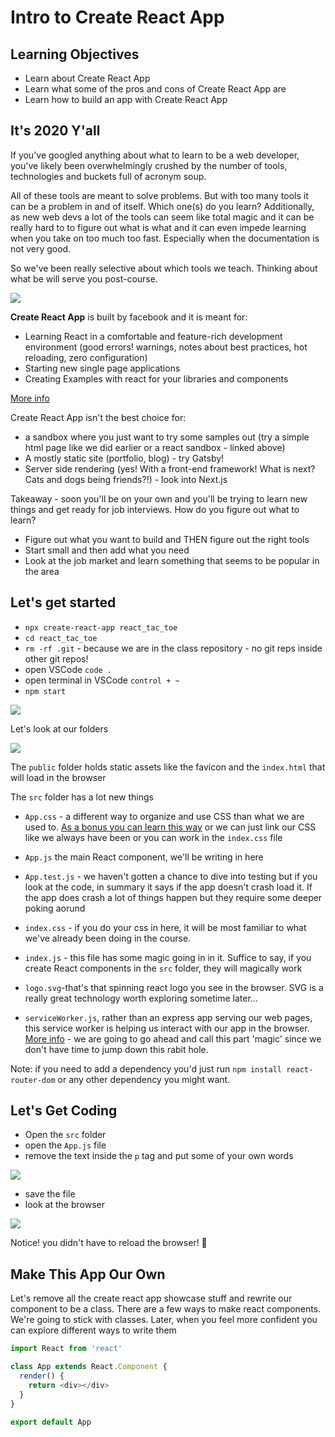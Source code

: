 # Intro to Create React App

## Learning Objectives

- Learn about Create React App
- Learn what some of the pros and cons of Create React App are
- Learn how to build an app with Create React App

## It's 2020 Y'all

If you've googled anything about what to learn to be a web developer, you've likely been overwhelmingly crushed by the number of tools, technologies and buckets full of acronym soup.

All of these tools are meant to solve problems. But with too many tools it can be a problem in and of itself. Which one(s) do you learn? Additionally, as new web devs a lot of the tools can seem like total magic and it can be really hard to to figure out what is what and it can even impede learning when you take on too much too fast. Especially when the documentation is not very good.

So we've been really selective about which tools we teach. Thinking about what be will serve you post-course.

![](https://www.simform.com/wp-content/uploads/2020/02/stacktrend.png)

**Create React App** is built by facebook and it is meant for:

- Learning React in a comfortable and feature-rich development environment (good errors! warnings, notes about best practices, hot reloading, zero configuration)
- Starting new single page applications
- Creating Examples with react for your libraries and components

[More info](https://github.com/facebook/create-react-app#creating-an-app)

Create React App isn't the best choice for:

- a sandbox where you just want to try some samples out (try a simple html page like we did earlier or a react sandbox - linked above)
- A mostly static site (portfolio, blog) - try Gatsby!
- Server side rendering (yes! With a front-end framework! What is next? Cats and dogs being friends?!) - look into Next.js

Takeaway - soon you'll be on your own and you'll be trying to learn new things and get ready for job interviews. How do you figure out what to learn?

- Figure out what you want to build and THEN figure out the right tools
- Start small and then add what you need
- Look at the job market and learn something that seems to be popular in the area

## Let's get started

- `npx create-react-app react_tac_toe`
- `cd react_tac_toe`
- `rm -rf .git` - because we are in the class repository - no git reps inside other git repos!
- open VSCode  `code .`
- open terminal in VSCode `control + ~`
- `npm start`

![](https://i.imgur.com/AlBJBso.png)

Let's look at our folders

![](https://i.imgur.com/ovMXd4n.png)

The `public` folder holds static assets like the favicon and the `index.html` that will load in the browser

The `src` folder has a lot new things

- `App.css` - a different way to organize and use CSS than what we are used to. [As a bonus you can learn this way](https://facebook.github.io/create-react-app/docs/adding-a-stylesheet) or we can just link our CSS like we always have been or you can work in the `index.css` file

- `App.js` the main React component, we'll be writing in here
- `App.test.js` - we haven't gotten a chance to dive into testing but if you look at the code, in summary it says if the app doesn't crash load it. If the app does crash a lot of things happen but they require some deeper poking aorund
- `index.css` - if you do your css in here, it will be most familiar to what we've already been doing in the course.
- `index.js` - this file has some magic going in in it. Suffice to say, if you create React components in the `src` folder, they will magically work
- `logo.svg`-that's that spinning react logo you see in the browser. SVG is a really great technology worth exploring sometime later...
- `serviceWorker.js`, rather than an express app serving our web pages, this service worker is helping us interact with our app in the browser. [More info](https://developers.google.com/web/fundamentals/primers/service-workers/) - we are going to go ahead and call this part 'magic' since we don't have time to jump down this rabit hole.

Note: if you need to add a dependency you'd just run `npm install react-router-dom` or any other dependency you might want.

## Let's Get Coding

- Open the `src` folder
- open the `App.js` file
- remove the text inside the `p` tag and put some of your own words

![](https://i.imgur.com/SSM71Qt.png)

- save the file
- look at the browser

![](https://i.imgur.com/pNIo19B.png)

Notice! you didn't have to reload the browser! 🎉

## Make This App Our Own

Let's remove all the create react app showcase stuff and rewrite our component to be a class. There are a few ways to make react components. We're going to stick with classes. Later, when you feel more confident you can explore different ways to write them

```js
import React from 'react'

class App extends React.Component {
  render() {
    return <div></div>
  }
}

export default App
```
